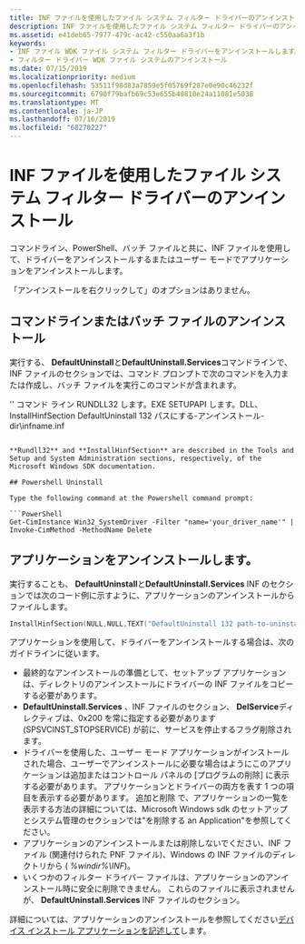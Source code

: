```yaml
---
title: INF ファイルを使用したファイル システム フィルター ドライバーのアンインストール
description: INF ファイルを使用したファイル システム フィルター ドライバーのアンインストール
ms.assetid: e41deb65-7977-479c-ac42-c550aa6a3f1b
keywords:
- INF ファイル WDK ファイル システム フィルター ドライバーをアンインストールします。
- フィルター ドライバー WDK ファイル システムのアンインストール
ms.date: 07/15/2019
ms.localizationpriority: medium
ms.openlocfilehash: 53511f98d83a7859e5f05769f287e0e90c46232f
ms.sourcegitcommit: 6790f79bafb69c53e655b40810e24a11081e5038
ms.translationtype: MT
ms.contentlocale: ja-JP
ms.lasthandoff: 07/16/2019
ms.locfileid: "68270227"
---
```

# <a name="using-an-inf-file-to-uninstall-a-file-system-filter-driver"></a>INF ファイルを使用したファイル システム フィルター ドライバーのアンインストール

コマンドライン、PowerShell、バッチ ファイルと共に、INF ファイルを使用して、ドライバーをアンインストールするまたはユーザー モードでアプリケーションをアンインストールします。

「アンインストールを右クリックして」のオプションはありません。

## <a name="command-line-or-batch-file-uninstall"></a>コマンドラインまたはバッチ ファイルのアンインストール

実行する、 **DefaultUninstall**と**DefaultUninstall.Services**コマンドラインで、INF ファイルのセクションでは、コマンド プロンプトで次のコマンドを入力または作成し、バッチ ファイルを実行このコマンドが含まれます。

'' コマンド ライン RUNDLL32 します。EXE SETUPAPI します。DLL、InstallHinfSection DefaultUninstall 132 パスにする-アンインストール-dir\infname.inf
```

**Rundll32** and **InstallHinfSection** are described in the Tools and Setup and System Administration sections, respectively, of the Microsoft Windows SDK documentation.

## Powershell Uninstall

Type the following command at the Powershell command prompt:

```PowerShell
Get-CimInstance Win32_SystemDriver -Filter "name='your_driver_name'" | Invoke-CimMethod -MethodName Delete
```

## <a name="uninstall-application"></a>アプリケーションをアンインストールします。

実行することも、 **DefaultUninstall**と**DefaultUninstall.Services** INF のセクションでは次のコード例に示すように、アプリケーションのアンインストールからファイルします。

```cpp
InstallHinfSection(NULL,NULL,TEXT("DefaultUninstall 132 path-to-uninstall-dir\infname.inf"),0);
```

アプリケーションを使用して、ドライバーをアンインストールする場合は、次のガイドラインに従います。

* 最終的なアンインストールの準備として、セットアップ アプリケーションは、ディレクトリのアンインストールにドライバーの INF ファイルをコピーする必要があります。
* **DefaultUninstall.Services** 、INF ファイルのセクション、 **DelService**ディレクティブは、0x200 を常に指定する必要があります (SPSVCINST\_STOPSERVICE) が前に、サービスを停止するフラグ削除されます。
* ドライバーを使用した、ユーザー モード アプリケーションがインストールされた場合、ユーザーでアンインストールに必要な場合はようにこのアプリケーションは追加またはコントロール パネルの [プログラムの削除] に表示する必要があります。 アプリケーションとドライバーの両方を表す 1 つの項目を表示する必要があります。 追加と削除 で、アプリケーションの一覧を表示する方法の詳細については、Microsoft Windows sdk のセットアップとシステム管理のセクションでは"を削除する an Application"を参照してください。
* アプリケーションのアンインストールまたは削除しないでください、INF ファイル (関連付けられた PNF ファイル)、Windows の INF ファイルのディレクトリから ( *%windir%\\INF*)。
* いくつかのフィルター ドライバー ファイルは、アプリケーションのアンインストール時に安全に削除できません。 これらのファイルに表示されませんが、 **DefaultUninstall.Services** INF ファイルのセクション。

詳細については、アプリケーションのアンインストールを参照してください[デバイス インストール アプリケーションを記述して](https://docs.microsoft.com/windows-hardware/drivers/install/writing-a-device-installation-application)します。
